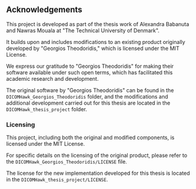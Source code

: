 ## Acknowledgements

This project is developed as part of the thesis work of Alexandra Babanuta and Nawras Mouala at "The Technical University of Denmark".

It builds upon and includes modifications to an existing product originally developed by "Georgios Theodoridis," which is licensed under the MIT License.

We express our gratitude to "Georgios Theodoridis" for making their software available under such open terms, which has facilitated this academic research and development.

The original software by "Georgios Theodoridis" can be found in the `DICOMHawk_Georgios_Theodoridis` folder, and the modifications and additional development carried out for this thesis are located in the `DICOMHawk_thesis_project` folder.

### Licensing

This project, including both the original and modified components, is licensed under the MIT License.

For specific details on the licensing of the original product, please refer to the `DICOMHawk_Georgios_Theodoridis/LICENSE` file.

The license for the new implementation developed for this thesis is located in the `DICOMHawk_thesis_project/LICENSE`.
